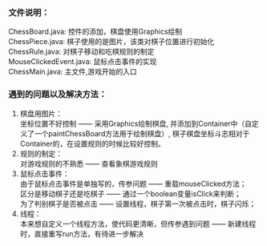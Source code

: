 
### 文件说明：  
ChessBoard.java: 控件的添加，棋盘使用Graphics绘制   
ChessPiece.java: 棋子使用的是图片，该类对棋子位置进行初始化   
ChessRule.java: 对棋子移动和吃棋规则的制定  
MouseClickedEvent.java: 鼠标点击事件的实现  
ChessMain.java: 主文件,游戏开始的入口

### 遇到的问题以及解决方法：  
1. 棋盘用图片：  
坐标位置不好控制 —— 采用Graphics绘制棋盘, 并添加到Container中（自定义了一个paintChessBoard方法用于绘制棋盘）, 棋子棋盘坐标斗志相对于Container的，在设置规则的时候比较好控制。  
2. 规则的制定：  
对游戏规则的不熟悉 —— 查看象棋游戏规则  
3. 鼠标点击事件：  
由于鼠标点击事件是单独写的，传参问题 —— 重载mouseClicked方法；  
区分是移动棋子还是吃棋子 —— 通过一个boolean变量isClick来判断；  
为了判别棋子是否被点击 —— 设置线程，棋子第一次被点击时，棋子闪烁；  
4. 线程：  
本来想自定义一个线程方法，使代码更清晰，但传参遇到问题 —— 新建线程时，直接重写run方法，有待进一步解决
